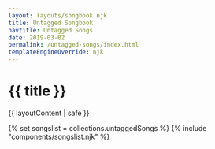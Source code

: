 ```yaml
---
layout: layouts/songbook.njk
title: Untagged Songbook
navtitle: Untagged Songs
date: 2019-03-02
permalink: /untagged-songs/index.html
templateEngineOverride: njk
---
```

<h1>{{ title }}</h1>

{{ layoutContent | safe }}

{% set songslist = collections.untaggedSongs %}
{% include "components/songslist.njk" %}
